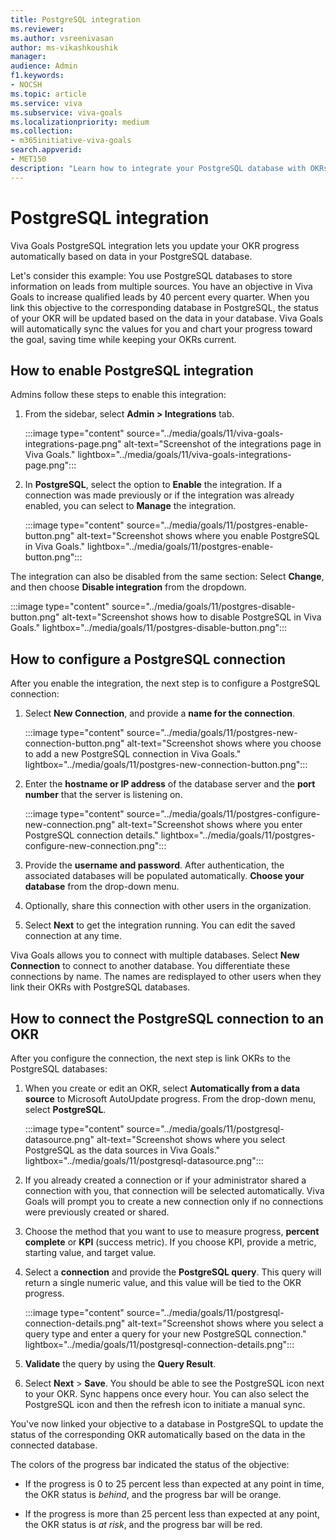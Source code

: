 ```yaml
---
title: PostgreSQL integration
ms.reviewer: 
ms.author: vsreenivasan
author: ms-vikashkoushik
manager: 
audience: Admin
f1.keywords:
- NOCSH
ms.topic: article
ms.service: viva
ms.subservice: viva-goals
ms.localizationpriority: medium
ms.collection:  
- m365initiative-viva-goals  
search.appverid:
- MET150
description: "Learn how to integrate your PostgreSQL database with OKRs in Viva Goals."
---
```


# PostgreSQL integration

Viva Goals PostgreSQL integration lets you update your OKR progress automatically based on data in your PostgreSQL database.

Let's consider this example: You use PostgreSQL databases to store information on leads from multiple sources. You have an objective in Viva Goals to increase qualified leads by 40 percent every quarter. When you link this objective to the corresponding database in PostgreSQL, the status of your OKR will be updated based on the data in your database. Viva Goals will automatically sync the values for you and chart your progress toward the goal, saving time while keeping your OKRs current.

## How to enable PostgreSQL integration

Admins follow these steps to enable this integration: 

1. From the sidebar, select **Admin > Integrations** tab. 

    :::image type="content" source="../media/goals/11/viva-goals-integrations-page.png" alt-text="Screenshot of the integrations page in Viva Goals." lightbox="../media/goals/11/viva-goals-integrations-page.png":::

2. In **PostgreSQL**, select the option to **Enable** the integration. If a connection was made previously or if the integration was already enabled, you can select to **Manage** the integration. 

    :::image type="content" source="../media/goals/11/postgres-enable-button.png" alt-text="Screenshot shows where you enable PostgreSQL in Viva Goals." lightbox="../media/goals/11/postgres-enable-button.png":::

The integration can also be disabled from the same section: Select **Change**, and then choose **Disable integration** from the dropdown.

 :::image type="content" source="../media/goals/11/postgres-disable-button.png" alt-text="Screenshot shows how to disable PostgreSQL in Viva Goals." lightbox="../media/goals/11/postgres-disable-button.png":::

## How to configure a PostgreSQL connection 

After you enable the integration, the next step is to configure a PostgreSQL connection:

1. Select **New Connection**, and provide a **name for the connection**. 

    :::image type="content" source="../media/goals/11/postgres-new-connection-button.png" alt-text="Screenshot shows where you choose to add a new PostgreSQL connection in Viva Goals." lightbox="../media/goals/11/postgres-new-connection-button.png":::

1. Enter the **hostname or IP address** of the database server and the **port number** that the server is listening on. 

    :::image type="content" source="../media/goals/11/postgres-configure-new-connection.png" alt-text="Screenshot shows where you enter PostgreSQL connection details." lightbox="../media/goals/11/postgres-configure-new-connection.png":::

1. Provide the **username and password**. After authentication, the associated databases will be populated automatically. **Choose your database** from the drop-down menu. 

1. Optionally, share this connection with other users in the organization.

1.  Select **Next** to get the integration running. You can edit the saved connection at any time. 

Viva Goals allows you to connect with multiple databases. Select **New Connection** to connect to another database. You differentiate these connections by name. The names are redisplayed to other users when they link their OKRs with PostgreSQL databases.

## How to connect the PostgreSQL connection to an OKR

After you configure the connection, the next step is link OKRs to the PostgreSQL databases: 

1. When you create or edit an OKR, select **Automatically from a data source** to Microsoft AutoUpdate progress. From the drop-down menu, select **PostgreSQL**. 

    :::image type="content" source="../media/goals/11/postgresql-datasource.png" alt-text="Screenshot shows where you select PostgreSQL as the data sources in Viva Goals." lightbox="../media/goals/11/postgresql-datasource.png":::

2. If you already created a connection or if your administrator shared a connection with you, that connection will be selected automatically. Viva Goals will prompt you to create a new connection only if no connections were previously created or shared. 

3. Choose the method that you want to use to measure progress, **percent complete** or **KPI** (success metric). If you choose KPI, provide a metric, starting value, and target value.

4. Select a **connection** and provide the **PostgreSQL query**. This query will return a single numeric value, and this value will be tied to the OKR progress.

    :::image type="content" source="../media/goals/11/postgresql-connection-details.png" alt-text="Screenshot shows where you select a query type and enter a query for your new PostgreSQL connection." lightbox="../media/goals/11/postgresql-connection-details.png":::

5. **Validate** the query by using the **Query Result**.

6. Select **Next** > **Save**. You should be able to see the PostgreSQL icon next to your OKR. Sync happens once every hour. You can also select the PostgreSQL icon and then the refresh icon to initiate a manual sync.

You've now linked your objective to a database in PostgreSQL to update the status of the corresponding OKR automatically based on the data in the connected database. 

The colors of the progress bar indicated the status of the objective:

- If the progress is 0 to 25 percent less than expected at any point in time, the OKR status is *behind*, and the progress bar will be orange. 

- If the progress is more than 25 percent less than expected at any point, the OKR status is *at risk*, and the progress bar will be red. 
